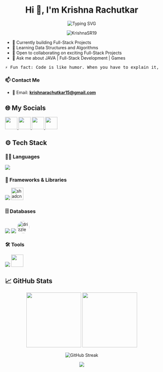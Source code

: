 <h1 align="center">Hi 👋, I'm Krishna Rachutkar</h1>

<p align="center">
  <img src="https://readme-typing-svg.herokuapp.com?font=Fira+Code&weight=600&size=22&pause=1000&color=00ADB5&center=true&vCenter=true&width=435&lines=Full+Stack+Developer+%F0%9F%92%BB;DSA+%F0%9F%93%96;Electronics+%2B+Code+%3D+%E2%9D%A4%EF%B8%8F" alt="Typing SVG" />
</p>

<p align="center">
  <img src="https://komarev.com/ghpvc/?username=KrishnaSR19&label=Profile%20views&color=0e75b6&style=flat" alt="KrishnaSR19" />
</p>



- 🔭 Currently building Full-Stack Projects  
- 🌱 Learning Data Structures and Algorithms  
- 🤝 Open to collaborating on exciting Full-Stack Projects  
- 💬 Ask me about JAVA | Full-Stack Development | Games


<pre>⚡ Fun fact: Code is like humor. When you have to explain it, it’s bad. </pre>


### 📫 Contact Me

- 📩 Email: **krishnarachutkar15@gmail.com**


## 🌐 My Socials

<p>
  <a href="https://www.linkedin.com/in/krishnkant-rachutkar-072a4b22a" target="_blank">
    <img src="https://skillicons.dev/icons?i=linkedin" height="40"/>
  </a>
  
  <a href="https://www.instagram.com/krishna_r19" target="_blank">
    <img src="https://skillicons.dev/icons?i=instagram" height="40"/>
  </a>
  <a href="https://x.com/krishna_r36" target="_blank">
    <img src="https://skillicons.dev/icons?i=twitter" height="40"/>
  </a>

  <a href="https://discordapp.com/users/1089331448575688785" target="_blank">
    <img src="https://skillicons.dev/icons?i=discord" height="40"/>
  </a>
</p>




## ⚙️ Tech Stack


### 👨‍💻 Languages
<p>
  <img src="https://skillicons.dev/icons?i=java,cpp,js,ts,python,php,html,css" />
</p>


### 🧩 Frameworks & Libraries
<p>
  <img src="https://skillicons.dev/icons?i=nextjs,react,nodejs,express,tailwind" />
  <img src="https://avatars.githubusercontent.com/u/139895814?s=200&v=4" alt="shadcn" width="40"/>
</p>

### 🗄️ Databases
<p>
  <img src="https://skillicons.dev/icons?i=mysql,mongodb,firebase,postgres" />
  <img src="https://skillicons.dev/icons?i=docker" />
  <img src="https://avatars.githubusercontent.com/u/131260848?s=200&v=4" alt="drizzle" width="40" style="border-radius: 50%;" />

</p>

### 🛠️ Tools
<p>
  <img src="https://skillicons.dev/icons?i=figma,git,github,postman" />
  <img src="https://cdn.worldvectorlogo.com/logos/arduino-1.svg" width="40"/>
</p>



## 📈 GitHub Stats

<p align="center">
  <img src="https://github-readme-stats.vercel.app/api?username=KrishnaSR19&show_icons=true&theme=radical" height="180"/>
  <img src="https://github-readme-stats.vercel.app/api/top-langs/?username=KrishnaSR19&layout=compact&theme=radical" height="180"/>
</p>



<p align="center">
  <img src="https://github-readme-streak-stats.herokuapp.com/?user=KrishnaSR19&theme=radical" alt="GitHub Streak"/>
</p>



<p align="center">
  <img src="https://github-readme-activity-graph.vercel.app/graph?username=KrishnaSR19&theme=react-dark" />
</p>


